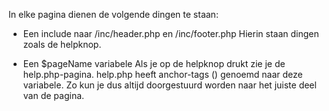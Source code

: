 In elke pagina dienen de volgende dingen te staan:

- Een include naar /inc/header.php en /inc/footer.php
            Hierin staan dingen zoals de helpknop.

- Een $pageName variabele
            Als je op de helpknop drukt zie je de help.php-pagina. help.php heeft anchor-tags (<a>) genoemd naar deze
            variabele. Zo kun je dus altijd doorgestuurd worden naar het juiste deel van de pagina.